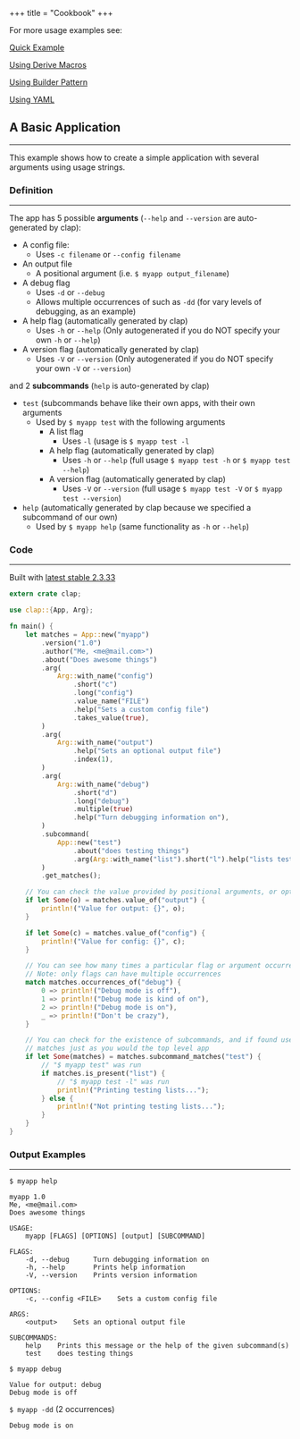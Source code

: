 +++
title = "Cookbook"
+++

For more usage examples see: 

[Quick Example](https://github.com/clap-rs/clap#quick-example)

[Using Derive Macros](https://github.com/clap-rs/clap#using-derive-macros)

[Using Builder Pattern](https://github.com/clap-rs/clap#using-builder-pattern)

[Using YAML](https://github.com/clap-rs/clap#using-yaml)


## A Basic Application
---

This example shows how to create a simple application with several arguments using usage strings.

### Definition
---
The app has 5 possible **arguments** (`--help` and `--version` are auto-generated by clap):
- A config file: 
    + Uses `-c filename` or `--config filename`
- An output file
    + A positional argument (i.e. `$ myapp output_filename`)
- A debug flag
    + Uses `-d` or `--debug`
    + Allows multiple occurrences of such as `-dd` (for vary levels of debugging, as an example)
- A help flag (automatically generated by clap)
    + Uses `-h` or `--help` (Only autogenerated if you do NOT specify your own `-h` or `--help`)
- A version flag (automatically generated by clap)
    + Uses `-V` or `--version` (Only autogenerated if you do NOT specify your own `-V` or `--version`)

and 2 **subcommands** (`help` is auto-generated by clap)

- `test` (subcommands behave like their own apps, with their own arguments
    + Used by `$ myapp test` with the following arguments
        + A list flag
            + Uses `-l` (usage is `$ myapp test -l`
        + A help flag (automatically generated by clap)
            + Uses `-h` or `--help` (full usage `$ myapp test -h` or `$ myapp test --help`)
        + A version flag (automatically generated by clap)
            + Uses `-V` or `--version` (full usage `$ myapp test -V` or `$ myapp test --version`)
- `help` (automatically generated by clap because we specified a subcommand of our own)
    + Used by `$ myapp help` (same functionality as `-h` or `--help`)

### Code
---
Built with [latest stable 2.3.33](https://docs.rs/clap/2.33.3/clap/index.html)
```rust
extern crate clap;

use clap::{App, Arg};

fn main() {
    let matches = App::new("myapp")
        .version("1.0")
        .author("Me, <me@mail.com>")
        .about("Does awesome things")
        .arg(
            Arg::with_name("config")
                .short("c")
                .long("config")
                .value_name("FILE")
                .help("Sets a custom config file")
                .takes_value(true),
        )
        .arg(
            Arg::with_name("output")
                .help("Sets an optional output file")
                .index(1),
        )
        .arg(
            Arg::with_name("debug")
                .short("d")
                .long("debug")
                .multiple(true)
                .help("Turn debugging information on"),
        )
        .subcommand(
            App::new("test")
                .about("does testing things")
                .arg(Arg::with_name("list").short("l").help("lists test values")),
        )
        .get_matches();

    // You can check the value provided by positional arguments, or option arguments
    if let Some(o) = matches.value_of("output") {
        println!("Value for output: {}", o);
    }

    if let Some(c) = matches.value_of("config") {
        println!("Value for config: {}", c);
    }

    // You can see how many times a particular flag or argument occurred
    // Note: only flags can have multiple occurrences
    match matches.occurrences_of("debug") {
        0 => println!("Debug mode is off"),
        1 => println!("Debug mode is kind of on"),
        2 => println!("Debug mode is on"),
        _ => println!("Don't be crazy"),
    }

    // You can check for the existence of subcommands, and if found use their
    // matches just as you would the top level app
    if let Some(matches) = matches.subcommand_matches("test") {
        // "$ myapp test" was run
        if matches.is_present("list") {
            // "$ myapp test -l" was run
            println!("Printing testing lists...");
        } else {
            println!("Not printing testing lists...");
        }
    }
}
```
### Output Examples
---
`$ myapp help`

```
myapp 1.0
Me, <me@mail.com>
Does awesome things

USAGE:
    myapp [FLAGS] [OPTIONS] [output] [SUBCOMMAND]

FLAGS:
    -d, --debug      Turn debugging information on
    -h, --help       Prints help information
    -V, --version    Prints version information

OPTIONS:
    -c, --config <FILE>    Sets a custom config file

ARGS:
    <output>    Sets an optional output file

SUBCOMMANDS:
    help    Prints this message or the help of the given subcommand(s)
    test    does testing things
```

`$ myapp debug`

```
Value for output: debug
Debug mode is off
```

`$ myapp -dd` (2 occurrences)

```
Debug mode is on
```